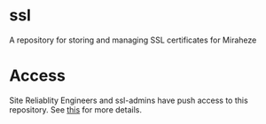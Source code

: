 # ssl
A repository for storing and managing SSL certificates for Miraheze

# Access

Site Reliablity Engineers and ssl-admins have push access to this repository. See [this](https://meta.miraheze.org/wiki/Tech:SSL_certificates) for more details.
